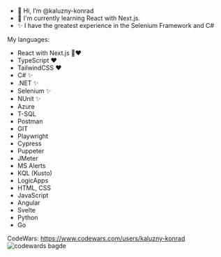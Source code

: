 - 👋 Hi, I’m @kaluzny-konrad
- 📖 I'm currently learning React with Next.js.
- ✨ I have the greatest experience in the Selenium Framework and C#

My languages:
- React with Next.js 📖❤️
- TypeScript ❤️
- TailwindCSS ❤️
- C# ✨
- .NET ✨
- Selenium ✨
- NUnit ✨
- Azure
- T-SQL
- Postman
- GIT
- Playwright
- Cypress
- Puppeter
- JMeter
- MS Alerts
- KQL (Kusto)
- LogicApps
- HTML, CSS
- JavaScript
- Angular
- Svelte
- Python
- Go

CodeWars:
https://www.codewars.com/users/kaluzny-konrad
![codewards bagde](https://www.codewars.com/users/kaluzny-konrad/badges/small)

<!---
kaluzny-konrad/kaluzny-konrad is a ✨ special ✨ repository because its `README.md` (this file) appears on your GitHub profile.
You can click the Preview link to take a look at your changes.
--->
